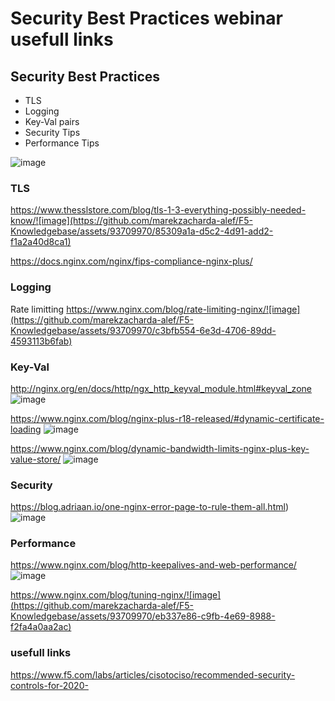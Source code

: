 # Security Best Practices webinar usefull links 

## Security Best Practices
- TLS
- Logging
- Key-Val pairs
- Security Tips
- Performance Tips

![image](https://github.com/marekzacharda-alef/F5-Knowledgebase/assets/93709970/194c23b3-c4f4-421c-8fcb-0154615afa22)


### TLS
https://www.thesslstore.com/blog/tls-1-3-everything-possibly-needed-know/![image](https://github.com/marekzacharda-alef/F5-Knowledgebase/assets/93709970/85309a1a-d5c2-4d91-add2-f1a2a40d8ca1)

https://docs.nginx.com/nginx/fips-compliance-nginx-plus/

### Logging
Rate limitting 
https://www.nginx.com/blog/rate-limiting-nginx/![image](https://github.com/marekzacharda-alef/F5-Knowledgebase/assets/93709970/c3bfb554-6e3d-4706-89dd-4593113b6fab)

### Key-Val 
http://nginx.org/en/docs/http/ngx_http_keyval_module.html#keyval_zone
![image](https://github.com/marekzacharda-alef/F5-Knowledgebase/assets/93709970/183a0f2c-1a65-4f12-a493-6d70defdc5ca)

https://www.nginx.com/blog/nginx-plus-r18-released/#dynamic-certificate-loading
![image](https://github.com/marekzacharda-alef/F5-Knowledgebase/assets/93709970/d962200b-e5b7-453f-a275-ba0cfdf1cb7e)

https://www.nginx.com/blog/dynamic-bandwidth-limits-nginx-plus-key-value-store/
![image](https://github.com/marekzacharda-alef/F5-Knowledgebase/assets/93709970/60675c55-674f-47be-a481-6be0b578c3c5)

### Security 

https://blog.adriaan.io/one-nginx-error-page-to-rule-them-all.html)
![image](https://github.com/marekzacharda-alef/F5-Knowledgebase/assets/93709970/c56c6a3c-028c-403d-898a-e75d1ed2ccac)


### Performance 
https://www.nginx.com/blog/http-keepalives-and-web-performance/
![image](https://github.com/marekzacharda-alef/F5-Knowledgebase/assets/93709970/57d79db0-0d37-408b-a7bf-3b5fe3454d19)

https://www.nginx.com/blog/tuning-nginx/![image](https://github.com/marekzacharda-alef/F5-Knowledgebase/assets/93709970/eb337e86-c9fb-4e69-8988-f2fa4a0aa2ac)



### usefull links 

https://www.f5.com/labs/articles/cisotociso/recommended-security-controls-for-2020-






